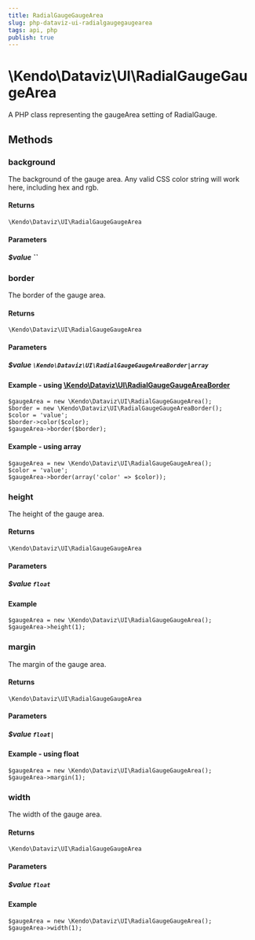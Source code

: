 ```yaml
---
title: RadialGaugeGaugeArea
slug: php-dataviz-ui-radialgaugegaugearea
tags: api, php
publish: true
---
```


# \Kendo\Dataviz\UI\RadialGaugeGaugeArea

A PHP class representing the gaugeArea setting of RadialGauge.


## Methods

### background
The background of the gauge area.
Any valid CSS color string will work here, including hex and rgb.

#### Returns
`\Kendo\Dataviz\UI\RadialGaugeGaugeArea`

#### Parameters

##### $value ``



### border

The border of the gauge area.

#### Returns
`\Kendo\Dataviz\UI\RadialGaugeGaugeArea`

#### Parameters

##### $value `\Kendo\Dataviz\UI\RadialGaugeGaugeAreaBorder|array`


#### Example - using [\Kendo\Dataviz\UI\RadialGaugeGaugeAreaBorder](/api/wrappers/php/Kendo/Dataviz/UI/RadialGaugeGaugeAreaBorder)

    $gaugeArea = new \Kendo\Dataviz\UI\RadialGaugeGaugeArea();
    $border = new \Kendo\Dataviz\UI\RadialGaugeGaugeAreaBorder();
    $color = 'value';
    $border->color($color);
    $gaugeArea->border($border);

#### Example - using array

    $gaugeArea = new \Kendo\Dataviz\UI\RadialGaugeGaugeArea();
    $color = 'value';
    $gaugeArea->border(array('color' => $color));

### height
The height of the gauge area.

#### Returns
`\Kendo\Dataviz\UI\RadialGaugeGaugeArea`

#### Parameters

##### $value `float`



#### Example 
    $gaugeArea = new \Kendo\Dataviz\UI\RadialGaugeGaugeArea();
    $gaugeArea->height(1);

### margin
The margin of the gauge area.

#### Returns
`\Kendo\Dataviz\UI\RadialGaugeGaugeArea`

#### Parameters

##### $value `float|`



#### Example  - using float
    $gaugeArea = new \Kendo\Dataviz\UI\RadialGaugeGaugeArea();
    $gaugeArea->margin(1);

### width
The width of the gauge area.

#### Returns
`\Kendo\Dataviz\UI\RadialGaugeGaugeArea`

#### Parameters

##### $value `float`



#### Example 
    $gaugeArea = new \Kendo\Dataviz\UI\RadialGaugeGaugeArea();
    $gaugeArea->width(1);

